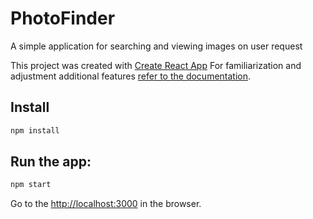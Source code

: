 # PhotoFinder


A simple application for searching and viewing images on user request

This project was created with [Create React App](https://github.com/facebook/create-react-app)
For familiarization and adjustment additional features [refer to the documentation](https://facebook.github.io/create-react-app/docs/getting-started).

## Install

```bash
npm install 
```

## Run the app:
```bash
npm start 
```

Go to the [http://localhost:3000](http://localhost:3000) in the browser.
